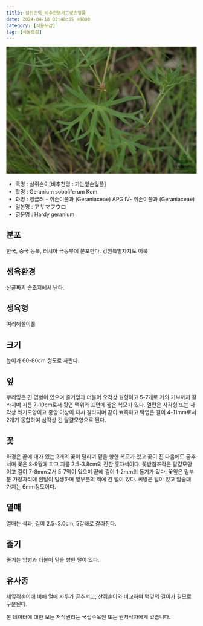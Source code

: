 ```yaml
---
title: 삼쥐손이_비추천명가는잎손잎풀
date: 2024-04-18 02:48:55 +0800
category: [식물도감]
tag: [식물도감]
---
```




![삼쥐손이[비추천명 : 가는잎손잎풀]](/assets/img/fileUpload/plants/basic/Geraniaceae/Geranium/7032/7032_3_th2.jpg)
- 국명 : 삼쥐손이[비추천명 : 가는잎손잎풀]
- 학명 : Geranium soboliferum Kom.
- 과명 : 앵글러 - 쥐손이풀과 (Geraniaceae) APG Ⅳ- 쥐손이풀과 (Geraniaceae)
- 일본명 : アサマフウロ
- 영문명 : Hardy geranium


## 분포
한국, 중국 동북, 러시아 극동부에 분포한다.
강원특별자치도 이북
## 생육환경
산골짜기 습초지에서 난다.
## 생육형
여러해살이풀 
## 크기
높이가 60-80cm 정도로 자란다.
## 잎
뿌리잎은 긴 엽병이 있으며 줄기잎과 더불어 오각상 원형이고 5-7개로 거의 기부까지 갈라지며 지름 7-10cm로서 뒷면 맥위와 표면에 짧은 복모가 있다. 열편은 사각형 또는 사각상 쐐기모양이고 중앙 이상이 다시 갈라지며 끝이 뾰족하고 탁엽은 길이 4-11mm로서 2개가 동합하여 삼각상 긴 달걀모양으로 된다.
## 꽃
화경은 끝에 대가 있는 2개의 꽃이 달리며 밑을 향한 복모가 있고 꽃이 진 다음에도 곧추서며 꽃은 8-9월에 피고 지름 2.5-3.8cm의 진한 홍자색이다. 꽃받침조각은 달걀모양이고 길이 7-8mm로서 5-7맥이 있으며 끝에 길이 1-2mm의 돌기가 있다. 꽃잎은 밑부분 가장자리에 흰털이 밀생하며 밑부분의 맥에 긴 털이 있다. 씨방은 털이 있고 암술대 가지는 6mm정도이다.
## 열매
열매는 삭과, 길이 2.5~3.0cm, 5갈래로 갈라진다.
## 줄기
줄기는 엽병과 더불어 밑을 향한 털이 있다.
## 유사종
세잎쥐손이에 비해 열매 자루가 곧추서고, 산쥐손이와 비교하여 턱잎의 길이가 길므로 구분된다. 






본 데이터에 대한 모든 저작권리는 국립수목원 또는 원저작자에게 있습니다.
